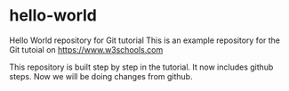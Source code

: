 # hello-world

Hello World repository for Git tutorial
This is an example repository for the Git tutoial on https://www.w3schools.com

This repository is built step by step in the tutorial.
It now includes github steps.
Now we will be doing changes from github.
